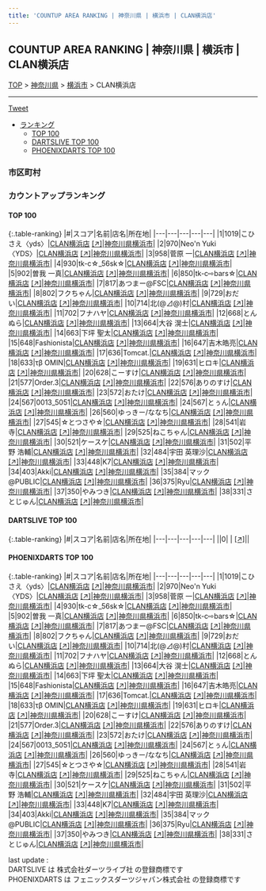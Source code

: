 ```yaml
---
title: 'COUNTUP AREA RANKING | 神奈川県 | 横浜市 | CLAN横浜店'
---
```

## COUNTUP AREA RANKING | 神奈川県 | 横浜市 | CLAN横浜店

[TOP](/darts/rank/) > [神奈川県](/darts/rank/神奈川県/) > [横浜市](/darts/rank/神奈川県/横浜市/) > CLAN横浜店

___

<a href="https://twitter.com/share?ref_src=twsrc%5Etfw" data-text="COUNTUP AREA RANKING | 神奈川県横浜市CLAN横浜店" class="twitter-share-button" data-hashtags="DARTSLIVE,PHOENIXDARTS,darts,ダーツ" data-show-count="false">Tweet</a>

* [ランキング](#カウントアップランキング)
    * [TOP 100](#top-100)
    * [DARTSLIVE TOP 100](#dartslive-top-100)
    * [PHOENIXDARTS TOP 100](#phoenixdarts-top-100)

### 市区町村

<ul>

</ul>

### カウントアップランキング

#### TOP 100



{:.table-ranking}
|#|スコア|名前|店名|所在地|
|---|---|---|---|---|
|1|1019|<span class="rank-name-pd">こひさえ〈yds〉</span>|<a href="/darts/rank/shops/95222.html">CLAN横浜店</a> <a href="https://vs.phoenixdarts.com/jp/shop/shopDetailInfo/s_95222?s_seq=95222">[↗]</a>|<a href="/darts/rank/神奈川県/横浜市">神奈川県横浜市</a>|
|2|970|<span class="rank-name-pd">Neo&#x27;n Yuki〈YDS〉</span>|<a href="/darts/rank/shops/95222.html">CLAN横浜店</a> <a href="https://vs.phoenixdarts.com/jp/shop/shopDetailInfo/s_95222?s_seq=95222">[↗]</a>|<a href="/darts/rank/神奈川県/横浜市">神奈川県横浜市</a>|
|3|958|<span class="rank-name-pd">菅原 一</span>|<a href="/darts/rank/shops/95222.html">CLAN横浜店</a> <a href="https://vs.phoenixdarts.com/jp/shop/shopDetailInfo/s_95222?s_seq=95222">[↗]</a>|<a href="/darts/rank/神奈川県/横浜市">神奈川県横浜市</a>|
|4|930|<span class="rank-name-pd">tk-c☆_56sk☆</span>|<a href="/darts/rank/shops/95222.html">CLAN横浜店</a> <a href="https://vs.phoenixdarts.com/jp/shop/shopDetailInfo/s_95222?s_seq=95222">[↗]</a>|<a href="/darts/rank/神奈川県/横浜市">神奈川県横浜市</a>|
|5|902|<span class="rank-name-pd"><span class="pro-icon-pd"></span>曽我 一真</span>|<a href="/darts/rank/shops/95222.html">CLAN横浜店</a> <a href="https://vs.phoenixdarts.com/jp/shop/shopDetailInfo/s_95222?s_seq=95222">[↗]</a>|<a href="/darts/rank/神奈川県/横浜市">神奈川県横浜市</a>|
|6|850|<span class="rank-name-pd">tk-c⇨bars☆</span>|<a href="/darts/rank/shops/95222.html">CLAN横浜店</a> <a href="https://vs.phoenixdarts.com/jp/shop/shopDetailInfo/s_95222?s_seq=95222">[↗]</a>|<a href="/darts/rank/神奈川県/横浜市">神奈川県横浜市</a>|
|7|817|<span class="rank-name-pd">あつまー@FSC</span>|<a href="/darts/rank/shops/95222.html">CLAN横浜店</a> <a href="https://vs.phoenixdarts.com/jp/shop/shopDetailInfo/s_95222?s_seq=95222">[↗]</a>|<a href="/darts/rank/神奈川県/横浜市">神奈川県横浜市</a>|
|8|802|<span class="rank-name-pd">フクちゃん</span>|<a href="/darts/rank/shops/95222.html">CLAN横浜店</a> <a href="https://vs.phoenixdarts.com/jp/shop/shopDetailInfo/s_95222?s_seq=95222">[↗]</a>|<a href="/darts/rank/神奈川県/横浜市">神奈川県横浜市</a>|
|9|729|<span class="rank-name-pd">おだい</span>|<a href="/darts/rank/shops/95222.html">CLAN横浜店</a> <a href="https://vs.phoenixdarts.com/jp/shop/shopDetailInfo/s_95222?s_seq=95222">[↗]</a>|<a href="/darts/rank/神奈川県/横浜市">神奈川県横浜市</a>|
|10|714|<span class="rank-name-pd">北(@⊿@)村</span>|<a href="/darts/rank/shops/95222.html">CLAN横浜店</a> <a href="https://vs.phoenixdarts.com/jp/shop/shopDetailInfo/s_95222?s_seq=95222">[↗]</a>|<a href="/darts/rank/神奈川県/横浜市">神奈川県横浜市</a>|
|11|702|<span class="rank-name-pd">フナハヤ</span>|<a href="/darts/rank/shops/95222.html">CLAN横浜店</a> <a href="https://vs.phoenixdarts.com/jp/shop/shopDetailInfo/s_95222?s_seq=95222">[↗]</a>|<a href="/darts/rank/神奈川県/横浜市">神奈川県横浜市</a>|
|12|668|<span class="rank-name-pd">とんぬら</span>|<a href="/darts/rank/shops/95222.html">CLAN横浜店</a> <a href="https://vs.phoenixdarts.com/jp/shop/shopDetailInfo/s_95222?s_seq=95222">[↗]</a>|<a href="/darts/rank/神奈川県/横浜市">神奈川県横浜市</a>|
|13|664|<span class="rank-name-pd"><span class="pro-icon-pd"></span>大谷 滉士</span>|<a href="/darts/rank/shops/95222.html">CLAN横浜店</a> <a href="https://vs.phoenixdarts.com/jp/shop/shopDetailInfo/s_95222?s_seq=95222">[↗]</a>|<a href="/darts/rank/神奈川県/横浜市">神奈川県横浜市</a>|
|14|663|<span class="rank-name-pd"><span class="pro-icon-pd"></span>下坪 聖太</span>|<a href="/darts/rank/shops/95222.html">CLAN横浜店</a> <a href="https://vs.phoenixdarts.com/jp/shop/shopDetailInfo/s_95222?s_seq=95222">[↗]</a>|<a href="/darts/rank/神奈川県/横浜市">神奈川県横浜市</a>|
|15|648|<span class="rank-name-pd">Fashionista</span>|<a href="/darts/rank/shops/95222.html">CLAN横浜店</a> <a href="https://vs.phoenixdarts.com/jp/shop/shopDetailInfo/s_95222?s_seq=95222">[↗]</a>|<a href="/darts/rank/神奈川県/横浜市">神奈川県横浜市</a>|
|16|647|<span class="rank-name-pd">吉木皓亮</span>|<a href="/darts/rank/shops/95222.html">CLAN横浜店</a> <a href="https://vs.phoenixdarts.com/jp/shop/shopDetailInfo/s_95222?s_seq=95222">[↗]</a>|<a href="/darts/rank/神奈川県/横浜市">神奈川県横浜市</a>|
|17|636|<span class="rank-name-pd">Tomcat.</span>|<a href="/darts/rank/shops/95222.html">CLAN横浜店</a> <a href="https://vs.phoenixdarts.com/jp/shop/shopDetailInfo/s_95222?s_seq=95222">[↗]</a>|<a href="/darts/rank/神奈川県/横浜市">神奈川県横浜市</a>|
|18|633|<span class="rank-name-pd">τβ  OMIN</span>|<a href="/darts/rank/shops/95222.html">CLAN横浜店</a> <a href="https://vs.phoenixdarts.com/jp/shop/shopDetailInfo/s_95222?s_seq=95222">[↗]</a>|<a href="/darts/rank/神奈川県/横浜市">神奈川県横浜市</a>|
|19|631|<span class="rank-name-pd">ヒロキ</span>|<a href="/darts/rank/shops/95222.html">CLAN横浜店</a> <a href="https://vs.phoenixdarts.com/jp/shop/shopDetailInfo/s_95222?s_seq=95222">[↗]</a>|<a href="/darts/rank/神奈川県/横浜市">神奈川県横浜市</a>|
|20|628|<span class="rank-name-pd">こーすけ</span>|<a href="/darts/rank/shops/95222.html">CLAN横浜店</a> <a href="https://vs.phoenixdarts.com/jp/shop/shopDetailInfo/s_95222?s_seq=95222">[↗]</a>|<a href="/darts/rank/神奈川県/横浜市">神奈川県横浜市</a>|
|21|577|<span class="rank-name-pd">Order.3</span>|<a href="/darts/rank/shops/95222.html">CLAN横浜店</a> <a href="https://vs.phoenixdarts.com/jp/shop/shopDetailInfo/s_95222?s_seq=95222">[↗]</a>|<a href="/darts/rank/神奈川県/横浜市">神奈川県横浜市</a>|
|22|576|<span class="rank-name-pd">ありのすけ</span>|<a href="/darts/rank/shops/95222.html">CLAN横浜店</a> <a href="https://vs.phoenixdarts.com/jp/shop/shopDetailInfo/s_95222?s_seq=95222">[↗]</a>|<a href="/darts/rank/神奈川県/横浜市">神奈川県横浜市</a>|
|23|572|<span class="rank-name-pd">おたけ</span>|<a href="/darts/rank/shops/95222.html">CLAN横浜店</a> <a href="https://vs.phoenixdarts.com/jp/shop/shopDetailInfo/s_95222?s_seq=95222">[↗]</a>|<a href="/darts/rank/神奈川県/横浜市">神奈川県横浜市</a>|
|24|567|<span class="rank-name-pd">0013_5051</span>|<a href="/darts/rank/shops/95222.html">CLAN横浜店</a> <a href="https://vs.phoenixdarts.com/jp/shop/shopDetailInfo/s_95222?s_seq=95222">[↗]</a>|<a href="/darts/rank/神奈川県/横浜市">神奈川県横浜市</a>|
|24|567|<span class="rank-name-pd">とぅん</span>|<a href="/darts/rank/shops/95222.html">CLAN横浜店</a> <a href="https://vs.phoenixdarts.com/jp/shop/shopDetailInfo/s_95222?s_seq=95222">[↗]</a>|<a href="/darts/rank/神奈川県/横浜市">神奈川県横浜市</a>|
|26|560|<span class="rank-name-pd">ゆっきー/ななち</span>|<a href="/darts/rank/shops/95222.html">CLAN横浜店</a> <a href="https://vs.phoenixdarts.com/jp/shop/shopDetailInfo/s_95222?s_seq=95222">[↗]</a>|<a href="/darts/rank/神奈川県/横浜市">神奈川県横浜市</a>|
|27|545|<span class="rank-name-pd">☆とつさや☆</span>|<a href="/darts/rank/shops/95222.html">CLAN横浜店</a> <a href="https://vs.phoenixdarts.com/jp/shop/shopDetailInfo/s_95222?s_seq=95222">[↗]</a>|<a href="/darts/rank/神奈川県/横浜市">神奈川県横浜市</a>|
|28|541|<span class="rank-name-pd">岩寺</span>|<a href="/darts/rank/shops/95222.html">CLAN横浜店</a> <a href="https://vs.phoenixdarts.com/jp/shop/shopDetailInfo/s_95222?s_seq=95222">[↗]</a>|<a href="/darts/rank/神奈川県/横浜市">神奈川県横浜市</a>|
|29|525|<span class="rank-name-pd">ねこちゃん</span>|<a href="/darts/rank/shops/95222.html">CLAN横浜店</a> <a href="https://vs.phoenixdarts.com/jp/shop/shopDetailInfo/s_95222?s_seq=95222">[↗]</a>|<a href="/darts/rank/神奈川県/横浜市">神奈川県横浜市</a>|
|30|521|<span class="rank-name-pd">ケースケ</span>|<a href="/darts/rank/shops/95222.html">CLAN横浜店</a> <a href="https://vs.phoenixdarts.com/jp/shop/shopDetailInfo/s_95222?s_seq=95222">[↗]</a>|<a href="/darts/rank/神奈川県/横浜市">神奈川県横浜市</a>|
|31|502|<span class="rank-name-pd"><span class="pro-icon-pd"></span>平野 浩輔</span>|<a href="/darts/rank/shops/95222.html">CLAN横浜店</a> <a href="https://vs.phoenixdarts.com/jp/shop/shopDetailInfo/s_95222?s_seq=95222">[↗]</a>|<a href="/darts/rank/神奈川県/横浜市">神奈川県横浜市</a>|
|32|484|<span class="rank-name-pd"><span class="pro-icon-pd"></span>宇田 英理沙</span>|<a href="/darts/rank/shops/95222.html">CLAN横浜店</a> <a href="https://vs.phoenixdarts.com/jp/shop/shopDetailInfo/s_95222?s_seq=95222">[↗]</a>|<a href="/darts/rank/神奈川県/横浜市">神奈川県横浜市</a>|
|33|448|<span class="rank-name-pd">K7</span>|<a href="/darts/rank/shops/95222.html">CLAN横浜店</a> <a href="https://vs.phoenixdarts.com/jp/shop/shopDetailInfo/s_95222?s_seq=95222">[↗]</a>|<a href="/darts/rank/神奈川県/横浜市">神奈川県横浜市</a>|
|34|403|<span class="rank-name-pd">Akki</span>|<a href="/darts/rank/shops/95222.html">CLAN横浜店</a> <a href="https://vs.phoenixdarts.com/jp/shop/shopDetailInfo/s_95222?s_seq=95222">[↗]</a>|<a href="/darts/rank/神奈川県/横浜市">神奈川県横浜市</a>|
|35|384|<span class="rank-name-pd">マック@PUBLIC</span>|<a href="/darts/rank/shops/95222.html">CLAN横浜店</a> <a href="https://vs.phoenixdarts.com/jp/shop/shopDetailInfo/s_95222?s_seq=95222">[↗]</a>|<a href="/darts/rank/神奈川県/横浜市">神奈川県横浜市</a>|
|36|375|<span class="rank-name-pd">Ryu</span>|<a href="/darts/rank/shops/95222.html">CLAN横浜店</a> <a href="https://vs.phoenixdarts.com/jp/shop/shopDetailInfo/s_95222?s_seq=95222">[↗]</a>|<a href="/darts/rank/神奈川県/横浜市">神奈川県横浜市</a>|
|37|350|<span class="rank-name-pd">やみつき</span>|<a href="/darts/rank/shops/95222.html">CLAN横浜店</a> <a href="https://vs.phoenixdarts.com/jp/shop/shopDetailInfo/s_95222?s_seq=95222">[↗]</a>|<a href="/darts/rank/神奈川県/横浜市">神奈川県横浜市</a>|
|38|331|<span class="rank-name-pd">さとじゅん</span>|<a href="/darts/rank/shops/95222.html">CLAN横浜店</a> <a href="https://vs.phoenixdarts.com/jp/shop/shopDetailInfo/s_95222?s_seq=95222">[↗]</a>|<a href="/darts/rank/神奈川県/横浜市">神奈川県横浜市</a>|


#### DARTSLIVE TOP 100



{:.table-ranking}
|#|スコア|名前|店名|所在地|
|---|---|---|---|---|
||0|<span class="rank-name-dl"> </span>|<a href="/darts/rank/shops/.html"></a> <a href="">[↗]</a>|<a href="/darts/rank//"></a>|


#### PHOENIXDARTS TOP 100



{:.table-ranking}
|#|スコア|名前|店名|所在地|
|---|---|---|---|---|
|1|1019|<span class="rank-name-pd">こひさえ〈yds〉</span>|<a href="/darts/rank/shops/95222.html">CLAN横浜店</a> <a href="https://vs.phoenixdarts.com/jp/shop/shopDetailInfo/s_95222?s_seq=95222">[↗]</a>|<a href="/darts/rank/神奈川県/横浜市">神奈川県横浜市</a>|
|2|970|<span class="rank-name-pd">Neo&#x27;n Yuki〈YDS〉</span>|<a href="/darts/rank/shops/95222.html">CLAN横浜店</a> <a href="https://vs.phoenixdarts.com/jp/shop/shopDetailInfo/s_95222?s_seq=95222">[↗]</a>|<a href="/darts/rank/神奈川県/横浜市">神奈川県横浜市</a>|
|3|958|<span class="rank-name-pd">菅原 一</span>|<a href="/darts/rank/shops/95222.html">CLAN横浜店</a> <a href="https://vs.phoenixdarts.com/jp/shop/shopDetailInfo/s_95222?s_seq=95222">[↗]</a>|<a href="/darts/rank/神奈川県/横浜市">神奈川県横浜市</a>|
|4|930|<span class="rank-name-pd">tk-c☆_56sk☆</span>|<a href="/darts/rank/shops/95222.html">CLAN横浜店</a> <a href="https://vs.phoenixdarts.com/jp/shop/shopDetailInfo/s_95222?s_seq=95222">[↗]</a>|<a href="/darts/rank/神奈川県/横浜市">神奈川県横浜市</a>|
|5|902|<span class="rank-name-pd"><span class="pro-icon-pd"></span>曽我 一真</span>|<a href="/darts/rank/shops/95222.html">CLAN横浜店</a> <a href="https://vs.phoenixdarts.com/jp/shop/shopDetailInfo/s_95222?s_seq=95222">[↗]</a>|<a href="/darts/rank/神奈川県/横浜市">神奈川県横浜市</a>|
|6|850|<span class="rank-name-pd">tk-c⇨bars☆</span>|<a href="/darts/rank/shops/95222.html">CLAN横浜店</a> <a href="https://vs.phoenixdarts.com/jp/shop/shopDetailInfo/s_95222?s_seq=95222">[↗]</a>|<a href="/darts/rank/神奈川県/横浜市">神奈川県横浜市</a>|
|7|817|<span class="rank-name-pd">あつまー@FSC</span>|<a href="/darts/rank/shops/95222.html">CLAN横浜店</a> <a href="https://vs.phoenixdarts.com/jp/shop/shopDetailInfo/s_95222?s_seq=95222">[↗]</a>|<a href="/darts/rank/神奈川県/横浜市">神奈川県横浜市</a>|
|8|802|<span class="rank-name-pd">フクちゃん</span>|<a href="/darts/rank/shops/95222.html">CLAN横浜店</a> <a href="https://vs.phoenixdarts.com/jp/shop/shopDetailInfo/s_95222?s_seq=95222">[↗]</a>|<a href="/darts/rank/神奈川県/横浜市">神奈川県横浜市</a>|
|9|729|<span class="rank-name-pd">おだい</span>|<a href="/darts/rank/shops/95222.html">CLAN横浜店</a> <a href="https://vs.phoenixdarts.com/jp/shop/shopDetailInfo/s_95222?s_seq=95222">[↗]</a>|<a href="/darts/rank/神奈川県/横浜市">神奈川県横浜市</a>|
|10|714|<span class="rank-name-pd">北(@⊿@)村</span>|<a href="/darts/rank/shops/95222.html">CLAN横浜店</a> <a href="https://vs.phoenixdarts.com/jp/shop/shopDetailInfo/s_95222?s_seq=95222">[↗]</a>|<a href="/darts/rank/神奈川県/横浜市">神奈川県横浜市</a>|
|11|702|<span class="rank-name-pd">フナハヤ</span>|<a href="/darts/rank/shops/95222.html">CLAN横浜店</a> <a href="https://vs.phoenixdarts.com/jp/shop/shopDetailInfo/s_95222?s_seq=95222">[↗]</a>|<a href="/darts/rank/神奈川県/横浜市">神奈川県横浜市</a>|
|12|668|<span class="rank-name-pd">とんぬら</span>|<a href="/darts/rank/shops/95222.html">CLAN横浜店</a> <a href="https://vs.phoenixdarts.com/jp/shop/shopDetailInfo/s_95222?s_seq=95222">[↗]</a>|<a href="/darts/rank/神奈川県/横浜市">神奈川県横浜市</a>|
|13|664|<span class="rank-name-pd"><span class="pro-icon-pd"></span>大谷 滉士</span>|<a href="/darts/rank/shops/95222.html">CLAN横浜店</a> <a href="https://vs.phoenixdarts.com/jp/shop/shopDetailInfo/s_95222?s_seq=95222">[↗]</a>|<a href="/darts/rank/神奈川県/横浜市">神奈川県横浜市</a>|
|14|663|<span class="rank-name-pd"><span class="pro-icon-pd"></span>下坪 聖太</span>|<a href="/darts/rank/shops/95222.html">CLAN横浜店</a> <a href="https://vs.phoenixdarts.com/jp/shop/shopDetailInfo/s_95222?s_seq=95222">[↗]</a>|<a href="/darts/rank/神奈川県/横浜市">神奈川県横浜市</a>|
|15|648|<span class="rank-name-pd">Fashionista</span>|<a href="/darts/rank/shops/95222.html">CLAN横浜店</a> <a href="https://vs.phoenixdarts.com/jp/shop/shopDetailInfo/s_95222?s_seq=95222">[↗]</a>|<a href="/darts/rank/神奈川県/横浜市">神奈川県横浜市</a>|
|16|647|<span class="rank-name-pd">吉木皓亮</span>|<a href="/darts/rank/shops/95222.html">CLAN横浜店</a> <a href="https://vs.phoenixdarts.com/jp/shop/shopDetailInfo/s_95222?s_seq=95222">[↗]</a>|<a href="/darts/rank/神奈川県/横浜市">神奈川県横浜市</a>|
|17|636|<span class="rank-name-pd">Tomcat.</span>|<a href="/darts/rank/shops/95222.html">CLAN横浜店</a> <a href="https://vs.phoenixdarts.com/jp/shop/shopDetailInfo/s_95222?s_seq=95222">[↗]</a>|<a href="/darts/rank/神奈川県/横浜市">神奈川県横浜市</a>|
|18|633|<span class="rank-name-pd">τβ  OMIN</span>|<a href="/darts/rank/shops/95222.html">CLAN横浜店</a> <a href="https://vs.phoenixdarts.com/jp/shop/shopDetailInfo/s_95222?s_seq=95222">[↗]</a>|<a href="/darts/rank/神奈川県/横浜市">神奈川県横浜市</a>|
|19|631|<span class="rank-name-pd">ヒロキ</span>|<a href="/darts/rank/shops/95222.html">CLAN横浜店</a> <a href="https://vs.phoenixdarts.com/jp/shop/shopDetailInfo/s_95222?s_seq=95222">[↗]</a>|<a href="/darts/rank/神奈川県/横浜市">神奈川県横浜市</a>|
|20|628|<span class="rank-name-pd">こーすけ</span>|<a href="/darts/rank/shops/95222.html">CLAN横浜店</a> <a href="https://vs.phoenixdarts.com/jp/shop/shopDetailInfo/s_95222?s_seq=95222">[↗]</a>|<a href="/darts/rank/神奈川県/横浜市">神奈川県横浜市</a>|
|21|577|<span class="rank-name-pd">Order.3</span>|<a href="/darts/rank/shops/95222.html">CLAN横浜店</a> <a href="https://vs.phoenixdarts.com/jp/shop/shopDetailInfo/s_95222?s_seq=95222">[↗]</a>|<a href="/darts/rank/神奈川県/横浜市">神奈川県横浜市</a>|
|22|576|<span class="rank-name-pd">ありのすけ</span>|<a href="/darts/rank/shops/95222.html">CLAN横浜店</a> <a href="https://vs.phoenixdarts.com/jp/shop/shopDetailInfo/s_95222?s_seq=95222">[↗]</a>|<a href="/darts/rank/神奈川県/横浜市">神奈川県横浜市</a>|
|23|572|<span class="rank-name-pd">おたけ</span>|<a href="/darts/rank/shops/95222.html">CLAN横浜店</a> <a href="https://vs.phoenixdarts.com/jp/shop/shopDetailInfo/s_95222?s_seq=95222">[↗]</a>|<a href="/darts/rank/神奈川県/横浜市">神奈川県横浜市</a>|
|24|567|<span class="rank-name-pd">0013_5051</span>|<a href="/darts/rank/shops/95222.html">CLAN横浜店</a> <a href="https://vs.phoenixdarts.com/jp/shop/shopDetailInfo/s_95222?s_seq=95222">[↗]</a>|<a href="/darts/rank/神奈川県/横浜市">神奈川県横浜市</a>|
|24|567|<span class="rank-name-pd">とぅん</span>|<a href="/darts/rank/shops/95222.html">CLAN横浜店</a> <a href="https://vs.phoenixdarts.com/jp/shop/shopDetailInfo/s_95222?s_seq=95222">[↗]</a>|<a href="/darts/rank/神奈川県/横浜市">神奈川県横浜市</a>|
|26|560|<span class="rank-name-pd">ゆっきー/ななち</span>|<a href="/darts/rank/shops/95222.html">CLAN横浜店</a> <a href="https://vs.phoenixdarts.com/jp/shop/shopDetailInfo/s_95222?s_seq=95222">[↗]</a>|<a href="/darts/rank/神奈川県/横浜市">神奈川県横浜市</a>|
|27|545|<span class="rank-name-pd">☆とつさや☆</span>|<a href="/darts/rank/shops/95222.html">CLAN横浜店</a> <a href="https://vs.phoenixdarts.com/jp/shop/shopDetailInfo/s_95222?s_seq=95222">[↗]</a>|<a href="/darts/rank/神奈川県/横浜市">神奈川県横浜市</a>|
|28|541|<span class="rank-name-pd">岩寺</span>|<a href="/darts/rank/shops/95222.html">CLAN横浜店</a> <a href="https://vs.phoenixdarts.com/jp/shop/shopDetailInfo/s_95222?s_seq=95222">[↗]</a>|<a href="/darts/rank/神奈川県/横浜市">神奈川県横浜市</a>|
|29|525|<span class="rank-name-pd">ねこちゃん</span>|<a href="/darts/rank/shops/95222.html">CLAN横浜店</a> <a href="https://vs.phoenixdarts.com/jp/shop/shopDetailInfo/s_95222?s_seq=95222">[↗]</a>|<a href="/darts/rank/神奈川県/横浜市">神奈川県横浜市</a>|
|30|521|<span class="rank-name-pd">ケースケ</span>|<a href="/darts/rank/shops/95222.html">CLAN横浜店</a> <a href="https://vs.phoenixdarts.com/jp/shop/shopDetailInfo/s_95222?s_seq=95222">[↗]</a>|<a href="/darts/rank/神奈川県/横浜市">神奈川県横浜市</a>|
|31|502|<span class="rank-name-pd"><span class="pro-icon-pd"></span>平野 浩輔</span>|<a href="/darts/rank/shops/95222.html">CLAN横浜店</a> <a href="https://vs.phoenixdarts.com/jp/shop/shopDetailInfo/s_95222?s_seq=95222">[↗]</a>|<a href="/darts/rank/神奈川県/横浜市">神奈川県横浜市</a>|
|32|484|<span class="rank-name-pd"><span class="pro-icon-pd"></span>宇田 英理沙</span>|<a href="/darts/rank/shops/95222.html">CLAN横浜店</a> <a href="https://vs.phoenixdarts.com/jp/shop/shopDetailInfo/s_95222?s_seq=95222">[↗]</a>|<a href="/darts/rank/神奈川県/横浜市">神奈川県横浜市</a>|
|33|448|<span class="rank-name-pd">K7</span>|<a href="/darts/rank/shops/95222.html">CLAN横浜店</a> <a href="https://vs.phoenixdarts.com/jp/shop/shopDetailInfo/s_95222?s_seq=95222">[↗]</a>|<a href="/darts/rank/神奈川県/横浜市">神奈川県横浜市</a>|
|34|403|<span class="rank-name-pd">Akki</span>|<a href="/darts/rank/shops/95222.html">CLAN横浜店</a> <a href="https://vs.phoenixdarts.com/jp/shop/shopDetailInfo/s_95222?s_seq=95222">[↗]</a>|<a href="/darts/rank/神奈川県/横浜市">神奈川県横浜市</a>|
|35|384|<span class="rank-name-pd">マック@PUBLIC</span>|<a href="/darts/rank/shops/95222.html">CLAN横浜店</a> <a href="https://vs.phoenixdarts.com/jp/shop/shopDetailInfo/s_95222?s_seq=95222">[↗]</a>|<a href="/darts/rank/神奈川県/横浜市">神奈川県横浜市</a>|
|36|375|<span class="rank-name-pd">Ryu</span>|<a href="/darts/rank/shops/95222.html">CLAN横浜店</a> <a href="https://vs.phoenixdarts.com/jp/shop/shopDetailInfo/s_95222?s_seq=95222">[↗]</a>|<a href="/darts/rank/神奈川県/横浜市">神奈川県横浜市</a>|
|37|350|<span class="rank-name-pd">やみつき</span>|<a href="/darts/rank/shops/95222.html">CLAN横浜店</a> <a href="https://vs.phoenixdarts.com/jp/shop/shopDetailInfo/s_95222?s_seq=95222">[↗]</a>|<a href="/darts/rank/神奈川県/横浜市">神奈川県横浜市</a>|
|38|331|<span class="rank-name-pd">さとじゅん</span>|<a href="/darts/rank/shops/95222.html">CLAN横浜店</a> <a href="https://vs.phoenixdarts.com/jp/shop/shopDetailInfo/s_95222?s_seq=95222">[↗]</a>|<a href="/darts/rank/神奈川県/横浜市">神奈川県横浜市</a>|


<div class="footer border-top border-gray-light mt-5 pt-3 text-right text-gray">
    last update : <span style="font-weight: italic" id="foot_last_modified"></span><br />
    DARTSLIVE は 株式会社ダーツライブ社 の登録商標です<br />
    PHOENIXDARTS は フェニックスダーツジャパン株式会社 の登録商標です<br />
</div>

<script src="https://cdnjs.cloudflare.com/ajax/libs/jquery.tablesorter/2.31.3/js/jquery.tablesorter.min.js" integrity="sha512-qzgd5cYSZcosqpzpn7zF2ZId8f/8CHmFKZ8j7mU4OUXTNRd5g+ZHBPsgKEwoqxCtdQvExE5LprwwPAgoicguNg==" crossorigin="anonymous" referrerpolicy="no-referrer"></script>
<link rel="stylesheet" href="https://cdnjs.cloudflare.com/ajax/libs/jquery.tablesorter/2.31.3/css/theme.default.min.css" integrity="sha512-wghhOJkjQX0Lh3NSWvNKeZ0ZpNn+SPVXX1Qyc9OCaogADktxrBiBdKGDoqVUOyhStvMBmJQ8ZdMHiR3wuEq8+w==" crossorigin="anonymous" referrerpolicy="no-referrer" />
<script>
$(function() {
    $(".table-ranking").tablesorter({sortList:[[0, 0]]});
    $("#foot_last_modified").text(formatDate(new Date(document.lastModified), 'yyyy-MM-dd HH:mm:ss'));
});
</script>

<script async src="https://platform.twitter.com/widgets.js" charset="utf-8"></script>